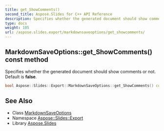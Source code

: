 ```yaml
---
title: get_ShowComments()
second_title: Aspose.Slides for C++ API Reference
description: Specifies whether the generated document should show comments or not. Default is false.
type: docs
weight: 105
url: /aspose.slides.export/markdownsaveoptions/get_showcomments/
---
```

## MarkdownSaveOptions::get_ShowComments() const method


Specifies whether the generated document should show comments or not. Default is **false**.

```cpp
bool Aspose::Slides::Export::MarkdownSaveOptions::get_ShowComments() const
```

## See Also

* Class [MarkdownSaveOptions](../)
* Namespace [Aspose::Slides::Export](../../)
* Library [Aspose.Slides](../../../)